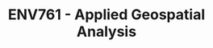 ---
layout: course
title: "ENV761 - Applied Geospatial Analysis"
instructor: "Fay"
semester: "Spring"
---